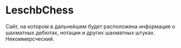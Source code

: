 # LeschbChess
Сайт, на котором в дальнейшем будет расположена информация о шахматных дебютах, нотации и других шахматных штуках. Некоммерсческий.
